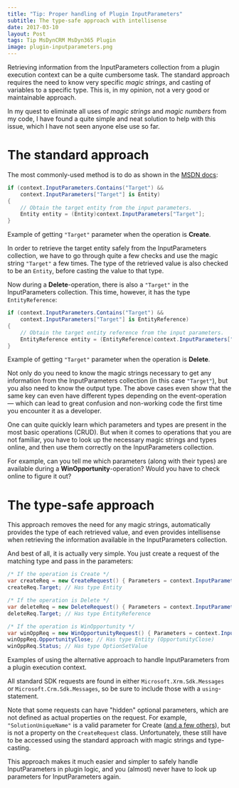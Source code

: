 ```yaml
---
title: "Tip: Proper handling of Plugin InputParameters"
subtitle: The type-safe approach with intellisense
date: 2017-03-10
layout: Post
tags: Tip MsDynCRM MsDyn365 Plugin
image: plugin-inputparameters.png
---
```


Retrieving information from the InputParameters collection from a plugin execution context can be a quite cumbersome task. The standard approach requires the need to know very specific *magic strings*, and casting of variables to a specific type. This is, in my opinion, not a very good or maintainable approach. 

In my quest to eliminate all uses of *magic strings* and *magic numbers* from my code, I have found a quite simple and neat solution to help with this issue, which I have not seen anyone else use so far.

# The standard approach

The most commonly-used method is to do as shown in the [MSDN docs](https://msdn.microsoft.com/en-us/library/gg309673.aspx#Anchor_4):

```csharp
if (context.InputParameters.Contains("Target") &&
    context.InputParameters["Target"] is Entity)
{
    // Obtain the target entity from the input parameters.
    Entity entity = (Entity)context.InputParameters["Target"];
}
```
<div class="caption">
  Example of getting <code>"Target"</code> parameter when the operation is <b>Create</b>.
</div>

In order to retrieve the target entity safely from the InputParameters collection, we have to go through quite a few checks and use the magic string `"Target"` a few times. The type of the retrieved value is also checked to be an `Entity`, before casting the value to that type.

Now during a **Delete**-operation, there is also a `"Target"` in the InputParameters collection. This time, however, it has the type `EntityReference`:

```csharp
if (context.InputParameters.Contains("Target") && 
    context.InputParameters["Target"] is EntityReference)
{
    // Obtain the target entity reference from the input parameters.
    EntityReference entity = (EntityReference)context.InputParameters["Target"];
}
```
<div class="caption">
  Example of getting <code>"Target"</code> parameter when the operation is <b>Delete</b>.
</div>

Not only do you need to know the magic strings necessary to get any information from the InputParameters collection (in this case `"Target"`), but you also need to know the output type.
The above cases even show that the same key can even have different types depending on the event-operation — which can lead to great confusion and non-working code the first time you encounter it as a developer.

One can quite quickly learn which parameters and types are present in the most basic operations (CRUD). 
But when it comes to operations that you are not familiar, you have to look up the necessary magic strings and types online, and then use them correctly on the InputParameters collection. 

For example, can you tell me which parameters (along with their types) are available during a **WinOpportunity**-operation? Would you have to check online to figure it out?




# The type-safe approach

This approach removes the need for any magic strings, automatically provides the type of each retrieved value, and even provides intellisense when retrieving the information available in the InputParameters collection.

And best of all, it is actually very simple. You just create a request of the matching type and pass in the parameters:

```csharp
/* If the operation is Create */
var createReq = new CreateRequest() { Parameters = context.InputParameters };
createReq.Target; // Has type Entity
```

```csharp
/* If the operation is Delete */
var deleteReq = new DeleteRequest() { Parameters = context.InputParameters };
deleteReq.Target; // Has type EntityReference
```

```csharp
/* If the operation is WinOpportunity */
var winOppReq = new WinOpportunityRequest() { Parameters = context.InputParameters };
winOppReq.OpportunityClose; // Has type Entity (OpportunityClose)
winOppReq.Status; // Has type OptionSetValue
```
<div class="caption">
  Examples of using the alternative approach to handle InputParameters from a plugin execution context.
</div>

All standard SDK requests are found in either `Microsoft.Xrm.Sdk.Messages` or `Microsoft.Crm.Sdk.Messages`, so be sure to include those with a `using`-statement.

Note that some requests can have "hidden" optional parameters, which are not defined as actual properties on the request. For example, `"SolutionUniqueName"` is a valid parameter for Create ([and a few others](https://msdn.microsoft.com/en-us/library/gg328075.aspx#bkmk_optional_params)), but is not a property on the `CreateRequest` class. Unfortunately, these still have to be accessed using the standard approach with magic strings and type-casting.

This approach makes it much easier and simpler to safely handle InputParameters in plugin logic, and you (almost) never have to look up parameters for InputParameters again.
